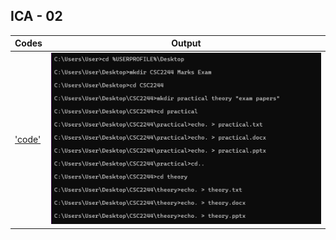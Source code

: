 ## ICA - 02

| Codes | Output |
|-------|--------|
|['code'](./Codes/code.txt)|![1.png](./Output/1.png)|
